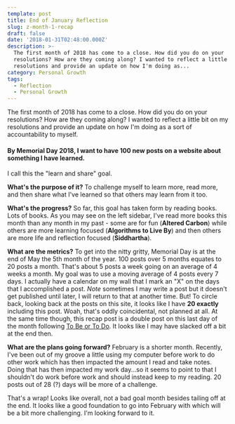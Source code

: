 ```yaml
---
template: post
title: End of January Reflection
slug: z-month-1-recap
draft: false
date: '2018-01-31T02:48:00.000Z'
description: >-
  The first month of 2018 has come to a close. How did you do on your
  resolutions? How are they coming along? I wanted to reflect a little bit on my
  resolutions and provide an update on how I'm doing as...
category: Personal Growth
tags:
  - Reflection
  - Personal Growth
---
```


The first month of 2018 has come to a close. How did you do on your resolutions? How are they coming along? I wanted to reflect a little bit on my resolutions and provide an update on how I'm doing as a sort of accountability to myself.

#### By Memorial Day 2018, I want to have 100 new posts on a website about something I have learned.

I call this the "learn and share" goal.

**What's the purpose of it?** To challenge myself to learn more, read more, and then share what I've learned so that others may learn from it too.

**What's the progress?** So far, this goal has taken form by reading books. Lots of books. As you may see on the left sidebar, I've read more books this month than any month in my past - some are for fun (**Altered Carbon**) while others are more learning focused (**Algorithms to Live By**) and then others are more life and reflection focused (**Siddhartha**).

**What are the metrics?** To get into the nitty gritty, Memorial Day is at the end of May the 5th month of the year. 100 posts over 5 months equates to 20 posts a month. That's about 5 posts a week going on an average of 4 weeks a month. My goal was to use a moving average of 4 posts every 7 days. I actually have a calendar on my wall that I mark an "X" on the days that I accomplished a post. *Note* sometimes I may write a post but it doesn't get published until later, I will return to that at another time. But! To circle back, looking back at the posts on this site, it looks like I have **20 exactly** including this post. Woah, that's oddly coincidental, not planned at all. At the same time though, this recap post is a double post on this last day of the month following [To Be or To Do](/2018/01/31/to-be-or-to-do.html). It looks like I may have slacked off a bit at the end then.

**What are the plans going forward?** February is a shorter month. Recently, I've been out of my groove a little using my computer before work to do other work which has then impacted the amount I read and take notes. Doing that has then impacted my work day...so it seems to point to that I shouldn't do work before work and should instead keep to my reading. 20 posts out of 28 (?) days will be more of a challenge.

That's a wrap! Looks like overall, not a bad goal month besides tailing off at the end. It looks like a good foundation to go into February with which will be a bit more challenging. I'm looking forward to it.
